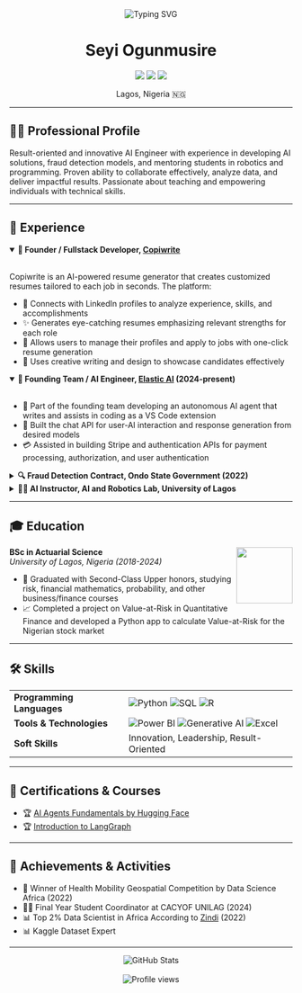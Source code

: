 <div align="center">
  <img src="https://readme-typing-svg.herokuapp.com?font=Fira+Code&size=25&pause=1000&color=36BCF7FF&center=true&vCenter=true&random=false&width=600&lines=AI+Engineer+%26+Software+Developer;Fraud+Detection+Expert;Robotics+and+Programming+Mentor" alt="Typing SVG" />

  <h1>Seyi Ogunmusire</h1>
  
  <p>
    <a href="https://www.linkedin.com/in/ogunmusire-seyi"><img src="https://img.shields.io/badge/LinkedIn-ogunmusire--seyi-blue?style=flat-square&logo=linkedin"></a>
    <a href="https://github.com/Theideabased"><img src="https://img.shields.io/badge/GitHub-Theideabased-blue?style=flat-square&logo=github"></a>
    <a href="https://zindi.africa/users/Man_of_God"><img src="https://img.shields.io/badge/Zindi-Top%202%25%20Data%20Scientist-green?style=flat-square"></a>
  </p>

  <p>Lagos, Nigeria 🇳🇬</p>
</div>

---

## 👨‍💻 Professional Profile

Result-oriented and innovative AI Engineer with experience in developing AI solutions, fraud detection models, and mentoring students in robotics and programming. Proven ability to collaborate effectively, analyze data, and deliver impactful results. Passionate about teaching and empowering individuals with technical skills.

---

## 🚀 Experience

<details open>
<summary><b>🧠 Founder / Fullstack Developer, <a href="https://www.copiwrite.com">Copiwrite</a></b></summary>
<br>
<p>
Copiwrite is an AI-powered resume generator that creates customized resumes tailored to each job in seconds. The platform:

- 📄 Connects with LinkedIn profiles to analyze experience, skills, and accomplishments
- ✨ Generates eye-catching resumes emphasizing relevant strengths for each role
- 💼 Allows users to manage their profiles and apply to jobs with one-click resume generation
- 🎨 Uses creative writing and design to showcase candidates effectively
</p>
</details>

<details open>
<summary><b>🤖 Founding Team / AI Engineer, <a href="https://elasticapp.ai/">Elastic AI</a> (2024-present)</b></summary>
<br>
<p>

- 🔧 Part of the founding team developing an autonomous AI agent that writes and assists in coding as a VS Code extension
- 💬 Built the chat API for user-AI interaction and response generation from desired models
- 💳 Assisted in building Stripe and authentication APIs for payment processing, authorization, and user authentication
</p>
</details>

<details>
<summary><b>🔍 Fraud Detection Contract, Ondo State Government (2022)</b></summary>
<br>
<p>

- 📊 Collaborated with the Ondo State Auditing team to uncover a ₦500 million fraud within the state's salary system using advanced Excel data analysis techniques
- 🔄 Developed an automated fraud detection model using VBA in Excel to identify issues in the salary system
</p>
</details>

<details>
<summary><b>👨‍🏫 AI Instructor, AI and Robotics Lab, University of Lagos</b></summary>
<br>
<p>

- 🤖 Mentored secondary school students in the Robotics First Tech Challenge in Abuja, leading them to win the award for most innovative team
- 👨‍💻 Tutored children and teenagers in Python programming biannually, with 80% of students successfully coding instructions and models for drones and robotics hardware
</p>
</details>

---

## 🎓 Education

<div>
  <img align="right" width="100" src="https://upload.wikimedia.org/wikipedia/en/f/f3/University_of_Lagos_logo.png">
  <b>BSc in Actuarial Science</b><br>
  <i>University of Lagos, Nigeria (2018-2024)</i>
</div>

- 🎯 Graduated with Second-Class Upper honors, studying risk, financial mathematics, probability, and other business/finance courses
- 📈 Completed a project on Value-at-Risk in Quantitative Finance and developed a Python app to calculate Value-at-Risk for the Nigerian stock market

---

## 🛠️ Skills

<table>
  <tr>
    <td><b>Programming Languages</b></td>
    <td>
      <img src="https://img.shields.io/badge/Python-3776AB?style=for-the-badge&logo=python&logoColor=white" alt="Python">
      <img src="https://img.shields.io/badge/SQL-4479A1?style=for-the-badge&logo=mysql&logoColor=white" alt="SQL">
      <img src="https://img.shields.io/badge/R-276DC3?style=for-the-badge&logo=r&logoColor=white" alt="R">
    </td>
  </tr>
  <tr>
    <td><b>Tools & Technologies</b></td>
    <td>
      <img src="https://img.shields.io/badge/Power_BI-F2C811?style=for-the-badge&logo=power-bi&logoColor=black" alt="Power BI">
      <img src="https://img.shields.io/badge/Generative_AI-FF6F00?style=for-the-badge&logo=openai&logoColor=white" alt="Generative AI">
      <img src="https://img.shields.io/badge/Excel-217346?style=for-the-badge&logo=microsoft-excel&logoColor=white" alt="Excel">
    </td>
  </tr>
  <tr>
    <td><b>Soft Skills</b></td>
    <td>Innovation, Leadership, Result-Oriented</td>
  </tr>
</table>

---

## 📜 Certifications & Courses

- 🏆 [AI Agents Fundamentals by Hugging Face](https://huggingface.co/datasets/agents-course/certificates/resolve/main/certificates/seyman/2025-03-04.png)
- 🏆 [Introduction to LangGraph](https://academy.langchain.com/certificates/j4tclcrae1)

---

## 🏅 Achievements & Activities

- 🥇 Winner of Health Mobility Geospatial Competition by Data Science Africa (2022)
- 👨‍🎓 Final Year Student Coordinator at CACYOF UNILAG (2024)
- 📊 Top 2% Data Scientist in Africa According to [Zindi](https://zindi.africa/users/Man_of_God) (2022)
- 📊 Kaggle Dataset Expert

---

<div align="center">
  <img src="https://github-readme-stats.vercel.app/api?username=Theideabased&show_icons=true&theme=radical" alt="GitHub Stats">
  <br><br>
  <img src="https://komarev.com/ghpvc/?username=Theideabased&color=blueviolet&style=flat-square&label=Profile+Views" alt="Profile views">
</div>

<!---
Theideabased/Theideabased is a ✨ special ✨ repository because its `README.md` (this file) appears on your GitHub profile.
You can click the Preview link to take a look at your changes.
--->
